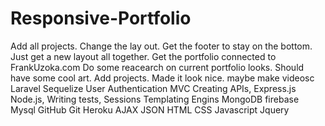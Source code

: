 # Responsive-Portfolio
Add all projects.
Change the lay out.
Get the footer to stay on the bottom.
Just get a new layout all together.
Get the portfolio connected to FrankUzoka.com
Do some reacearch on current portfolio looks.
Should have some cool art.
Add projects.
Made it look nice.
maybe make videosc
Laravel
Sequelize
User Authentication
MVC
Creating APIs,
Express.js
Node.js,
Writing tests,
Sessions
Templating Engins
MongoDB
firebase
Mysql
GitHub
Git
Heroku
AJAX
JSON
HTML
CSS
Javascript
Jquery
